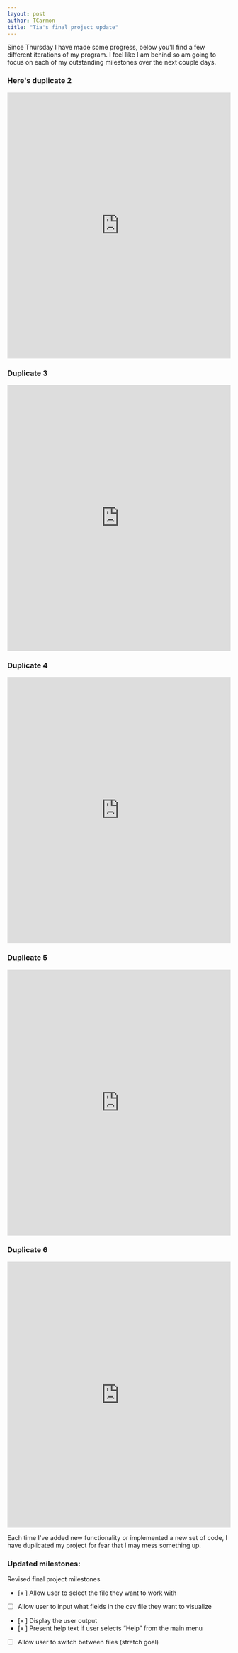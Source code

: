 ```yaml
---
layout: post
author: TCarmon
title: "Tia's final project update"
---
```


Since Thursday I have made some progress, below you'll find a few different iterations of my program. I feel like I am behind so am going to focus on each of my outstanding milestones over the next couple days.

### Here's duplicate 2
<iframe src="https://trinket.io/embed/python3/76ed676883" width="100%" height="600" frameborder="0" marginwidth="0" marginheight="0" allowfullscreen></iframe>

### Duplicate 3
<iframe src="https://trinket.io/embed/python3/c932b5839b" width="100%" height="600" frameborder="0" marginwidth="0" marginheight="0" allowfullscreen></iframe>

### Duplicate 4
<iframe src="https://trinket.io/embed/python3/6179d14114" width="100%" height="600" frameborder="0" marginwidth="0" marginheight="0" allowfullscreen></iframe>

### Duplicate 5
<iframe src="https://trinket.io/embed/python3/b58668bf97" width="100%" height="600" frameborder="0" marginwidth="0" marginheight="0" allowfullscreen></iframe>

### Duplicate 6
<iframe src="https://trinket.io/embed/python3/f7ec5e46cf" width="100%" height="600" frameborder="0" marginwidth="0" marginheight="0" allowfullscreen></iframe>

Each time I've added new functionality or implemented a new set of code, I have duplicated my project for fear that I may mess something up.

### Updated milestones:
Revised final project milestones
-	[x ] Allow user to select the file they want to work with
-	[ ] Allow user to input what fields in the csv file they want to visualize
-	[x ] Display the user output
-	[x ] Present help text if user selects “Help” from the main menu
- [ ] Allow user to switch between files (stretch goal)

